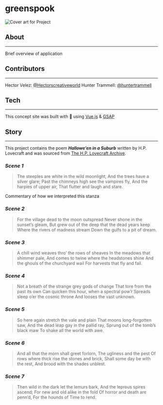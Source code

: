 # greenspook
![Cover art for Project]()
## About
---
Brief overview of application
## Contributors
---
Hector Velez: [@Hectorscreativeworld](https://github.com/Hectorscreativeworld) Hunter Trammell: [@huntertrammell](https://github.com/huntertrammell)

## Tech
---

This concept site was built with 💚 using [Vue.js](https://vuejs.org) &amp; [GSAP](https://greensock.com) 

## Story
---
This project contains the poem ***Hallowe’en in a Suburb*** written by H.P. Lovecraft and was sourced from [The H.P. Lovecraft Archive](https://www.hplovecraft.com/).

### *Scene 1*
>The steeples are white in the wild moonlight,
     And the trees have a silver glare;
Past the chimneys high see the vampires fly,
     And the harpies of upper air,
     That flutter and laugh and stare.

Commentary of how we interpreted this stanza
### *Scene 2*
>For the village dead to the moon outspread
     Never shone in the sunset’s gleam,
But grew out of the deep that the dead years keep
     Where the rivers of madness stream
     Down the gulfs to a pit of dream.
### *Scene 3*
>A chill wind weaves thro’ the rows of sheaves
     In the meadows that shimmer pale,
And comes to twine where the headstones shine
     And the ghouls of the churchyard wail
     For harvests that fly and fail.
### *Scene 4*
>Not a breath of the strange grey gods of change
     That tore from the past its own
Can quicken this hour, when a spectral pow’r
     Spreads sleep o’er the cosmic throne
     And looses the vast unknown.
### *Scene 5*
>So here again stretch the vale and plain
     That moons long-forgotten saw,
And the dead leap gay in the pallid ray,
     Sprung out of the tomb’s black maw
     To shake all the world with awe.
### *Scene 6*
>And all that the morn shall greet forlorn,
     The ugliness and the pest
Of rows where thick rise the stones and brick,
     Shall some day be with the rest,
     And brood with the shades unblest.
### *Scene 7*
>Then wild in the dark let the lemurs bark,
     And the leprous spires ascend;
For new and old alike in the fold
     Of horror and death are penn’d,
     For the hounds of Time to rend.